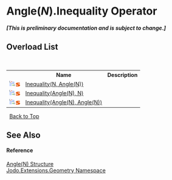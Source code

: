 # Angle(*N*).Inequality Operator 
 _**\[This is preliminary documentation and is subject to change.\]**_


## Overload List
&nbsp;<table><tr><th></th><th>Name</th><th>Description</th></tr><tr><td>![Public operator](media/puboperator.gif "Public operator")![Static member](media/static.gif "Static member")</td><td><a href="M_Jodo_Extensions_Geometry_Angle_1_op_Inequality_2">Inequality(N, Angle(N))</a></td><td /></tr><tr><td>![Public operator](media/puboperator.gif "Public operator")![Static member](media/static.gif "Static member")</td><td><a href="M_Jodo_Extensions_Geometry_Angle_1_op_Inequality_1">Inequality(Angle(N), N)</a></td><td /></tr><tr><td>![Public operator](media/puboperator.gif "Public operator")![Static member](media/static.gif "Static member")</td><td><a href="M_Jodo_Extensions_Geometry_Angle_1_op_Inequality">Inequality(Angle(N), Angle(N))</a></td><td /></tr></table>&nbsp;
<a href="#angle(*n*).inequality-operator">Back to Top</a>

## See Also


#### Reference
<a href="T_Jodo_Extensions_Geometry_Angle_1">Angle(N) Structure</a><br /><a href="N_Jodo_Extensions_Geometry">Jodo.Extensions.Geometry Namespace</a><br />